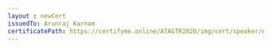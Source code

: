 ```yaml
--- 
layout : newCert 
issuedTo: Arunraj Karnam
certificatePath: https://certifyme.online/ATAGTR2020/img/cert/speaker/ArunrajKarnam_2d322.png
--- 
```

